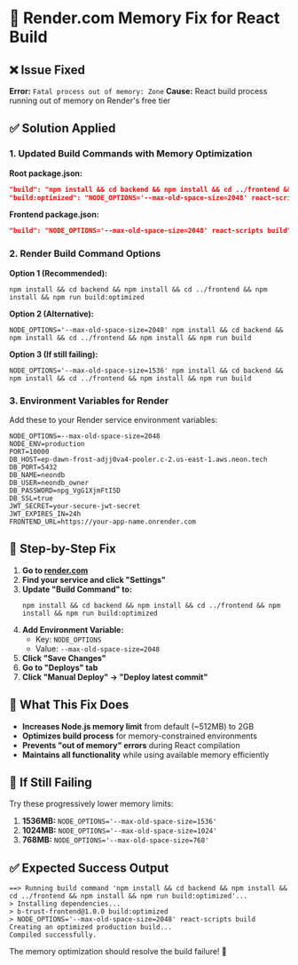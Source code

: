 # 🚀 Render.com Memory Fix for React Build

## ❌ Issue Fixed
**Error:** `Fatal process out of memory: Zone`
**Cause:** React build process running out of memory on Render's free tier

## ✅ Solution Applied

### 1. Updated Build Commands with Memory Optimization

**Root package.json:**
```json
"build": "npm install && cd backend && npm install && cd ../frontend && npm install && npm run build:optimized",
"build:optimized": "NODE_OPTIONS='--max-old-space-size=2048' react-scripts build"
```

**Frontend package.json:**
```json
"build": "NODE_OPTIONS='--max-old-space-size=2048' react-scripts build"
```

### 2. Render Build Command Options

**Option 1 (Recommended):**
```
npm install && cd backend && npm install && cd ../frontend && npm install && npm run build:optimized
```

**Option 2 (Alternative):**
```
NODE_OPTIONS='--max-old-space-size=2048' npm install && cd backend && npm install && cd ../frontend && npm install && npm run build
```

**Option 3 (If still failing):**
```
NODE_OPTIONS='--max-old-space-size=1536' npm install && cd backend && npm install && cd ../frontend && npm install && npm run build
```

### 3. Environment Variables for Render

Add these to your Render service environment variables:
```
NODE_OPTIONS=--max-old-space-size=2048
NODE_ENV=production
PORT=10000
DB_HOST=ep-dawn-frost-adjj0va4-pooler.c-2.us-east-1.aws.neon.tech
DB_PORT=5432
DB_NAME=neondb
DB_USER=neondb_owner
DB_PASSWORD=npg_VgG1XjmFtI5D
DB_SSL=true
JWT_SECRET=your-secure-jwt-secret
JWT_EXPIRES_IN=24h
FRONTEND_URL=https://your-app-name.onrender.com
```

## 🔧 Step-by-Step Fix

1. **Go to [render.com](https://render.com)**
2. **Find your service and click "Settings"**
3. **Update "Build Command" to:**
   ```
   npm install && cd backend && npm install && cd ../frontend && npm install && npm run build:optimized
   ```
4. **Add Environment Variable:**
   - Key: `NODE_OPTIONS`
   - Value: `--max-old-space-size=2048`
5. **Click "Save Changes"**
6. **Go to "Deploys" tab**
7. **Click "Manual Deploy" → "Deploy latest commit"**

## 🎯 What This Fix Does

- **Increases Node.js memory limit** from default (~512MB) to 2GB
- **Optimizes build process** for memory-constrained environments
- **Prevents "out of memory" errors** during React compilation
- **Maintains all functionality** while using available memory efficiently

## 🚨 If Still Failing

Try these progressively lower memory limits:

1. **1536MB:** `NODE_OPTIONS='--max-old-space-size=1536'`
2. **1024MB:** `NODE_OPTIONS='--max-old-space-size=1024'`
3. **768MB:** `NODE_OPTIONS='--max-old-space-size=768'`

## ✅ Expected Success Output

```
==> Running build command 'npm install && cd backend && npm install && cd ../frontend && npm install && npm run build:optimized'...
> Installing dependencies...
> b-trust-frontend@1.0.0 build:optimized
> NODE_OPTIONS='--max-old-space-size=2048' react-scripts build
Creating an optimized production build...
Compiled successfully.
```

The memory optimization should resolve the build failure! 🚀
